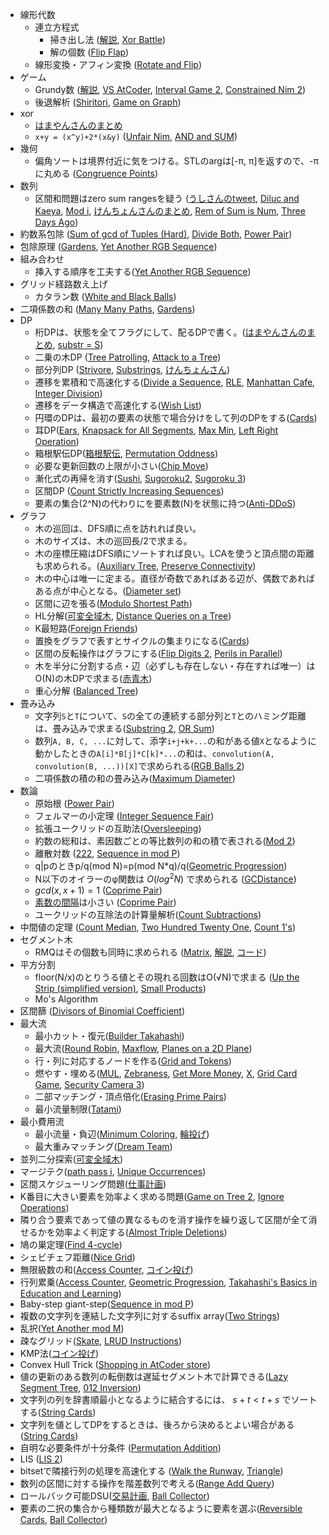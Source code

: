 * 線形代数
    * 連立方程式
        * 掃き出し法 ([解説](https://drken1215.hatenablog.com/entry/2019/03/20/202800), [Xor Battle](https://atcoder.jp/contests/agc045/tasks/agc045_a))
        * 解の個数 ([Flip Flap](https://atcoder.jp/contests/typical90/tasks/typical90_be))
    * 線形変換・アフィン変換 ([Rotate and Flip](https://atcoder.jp/contests/abc189/tasks/abc189_e))
* ゲーム
    * Grundy数 ([解説](https://www.creativ.xyz/grundy-number-1065/), [VS AtCoder](https://atcoder.jp/contests/typical90/tasks/typical90_ae), [Interval Game 2](https://atcoder.jp/contests/abc206/tasks/abc206_f), [Constrained Nim 2](https://atcoder.jp/contests/abc297/tasks/abc297_g))
    * 後退解析 ([Shiritori](https://atcoder.jp/contests/abc209/tasks/abc209_e), [Game on Graph](https://atcoder.jp/contests/abc261/tasks/abc261_h))
* xor
    * [はまやんさんのまとめ](https://blog.hamayanhamayan.com/entry/2017/05/20/145021)
    * `x+y = (x^y)+2*(x&y)` ([Unfair Nim](https://atcoder.jp/contests/abc172/tasks/abc172_f), [AND and SUM](https://atcoder.jp/contests/abc238/tasks/abc238_d))
* 幾何
    * 偏角ソートは境界付近に気をつける。STLのargは[-π, π]を返すので、-πに丸める ([Congruence Points](https://atcoder.jp/contests/abc207/tasks/abc207_d))
* 数列
    * 区間和問題はzero sum rangesを疑う ([うしさんのtweet](https://twitter.com/ei1333/status/1408791847426695174), [Diluc and Kaeya](https://codeforces.com/contest/1536/problem/C), [Mod i](https://atcoder.jp/contests/abc207/tasks/abc207_e), [けんちょんさんのまとめ](https://drken1215.hatenablog.com/archive/category/Zero-Sum%20Ranges), [Rem of Sum is Num](https://atcoder.jp/contests/abc146/tasks/abc146_e), [Three Days Ago](https://atcoder.jp/contests/abc295/tasks/abc295_d))
* 約数系包除 ([Sum of gcd of Tuples (Hard)](https://atcoder.jp/contests/abc162/tasks/abc162_e), [Divide Both](https://atcoder.jp/contests/abc206/tasks/abc206_e), [Power Pair](https://atcoder.jp/contests/abc212/tasks/abc212_g))
* 包除原理 ([Gardens](https://atcoder.jp/contests/abc235/tasks/abc235_g), [Yet Another RGB Sequence](https://atcoder.jp/contests/abc266/tasks/abc266_g))
* 組み合わせ
    * 挿入する順序を工夫する([Yet Another RGB Sequence](https://atcoder.jp/contests/abc266/tasks/abc266_g))
* グリッド経路数え上げ
    * カタラン数 ([White and Black Balls](https://atcoder.jp/contests/abc205/tasks/abc205_e))
* 二項係数の和 ([Many Many Paths](https://atcoder.jp/contests/abc154/tasks/abc154_f), [Gardens](https://atcoder.jp/contests/abc235/tasks/abc235_g))
* DP
    * 桁DPは、状態を全てフラグにして、配るDPで書く。([はまやんさんのまとめ](https://blog.hamayanhamayan.com/entry/2017/04/23/212728), [substr = S](https://atcoder.jp/contests/abc295/tasks/abc295_f))
    * 二乗の木DP ([Tree Patrolling](https://atcoder.jp/contests/abc207/tasks/abc207_f), [Attack to a Tree](https://atcoder.jp/contests/aising2019/tasks/aising2019_e))
    * 部分列DP ([Strivore](https://atcoder.jp/contests/abc171/tasks/abc171_f), [Substrings](https://atcoder.jp/contests/abc214/tasks/abc214_f), [けんちょんさん](https://qiita.com/drken/items/a207e5ae3ea2cf17f4bd))
    * 遷移を累積和で高速化する([Divide a Sequence](https://atcoder.jp/contests/abc234/tasks/abc234_g), [RLE](https://atcoder.jp/contests/abc249/tasks/abc249_e), [Manhattan Cafe](https://atcoder.jp/contests/abc265/tasks/abc265_f), [Integer Division](https://atcoder.jp/contests/abc288/tasks/abc288_f))
    * 遷移をデータ構造で高速化する([Wish List](https://atcoder.jp/contests/abc288/tasks/abc288_e))
    * 円環のDPは、最初の要素の状態で場合分けをして列のDPをする([Cards](https://atcoder.jp/contests/abc247/tasks/abc247_f))
    * 耳DP([Ears](https://atcoder.jp/contests/yahoo-procon2019-qual/tasks/yahoo_procon2019_qual_d), [Knapsack for All Segments](https://atcoder.jp/contests/abc159/tasks/abc159_f), [Max Min](https://atcoder.jp/contests/abc247/tasks/abc247_e), [Left Right Operation](https://atcoder.jp/contests/abc263/tasks/abc263_d))
    * 箱根駅伝DP([箱根駅伝](https://judge.u-aizu.ac.jp/onlinejudge/description.jsp?id=2439), [Permutation Oddness](https://atcoder.jp/contests/abc134/tasks/abc134_f))
    * 必要な更新回数の上限が小さい([Chip Move](https://codeforces.com/contest/1716/problem/D))
    * 漸化式の再帰を消す([Sushi](https://atcoder.jp/contests/dp/tasks/dp_j), [Sugoroku2](https://atcoder.jp/contests/abc189/tasks/abc189_f), [Sugoroku 3](https://atcoder.jp/contests/abc263/tasks/abc263_e))
    * 区間DP ([Count Strictly Increasing Sequences](https://atcoder.jp/contests/abc292/tasks/abc292_g))
    * 要素の集合(2^N)の代わりにを要素数(N)を状態に持つ([Anti-DDoS](https://atcoder.jp/contests/abc301/tasks/abc301_f))
* グラフ
    * 木の巡回は、DFS順に点を訪れれば良い。
    * 木のサイズは、木の巡回長/2で求まる。
    * 木の座標圧縮はDFS順にソートすれば良い。LCAを使うと頂点間の距離も求められる。([Auxiliary Tree](https://dic.kimiyuki.net/auxiliary-tree), [Preserve Connectivity](https://atcoder.jp/contests/typical90/tasks/typical90_ai))
    * 木の中心は唯一に定まる。直径が奇数であればある辺が、偶数であればある点が中心となる。([Diameter set](https://atcoder.jp/contests/abc221/tasks/abc221_f))
    * 区間に辺を張る([Modulo Shortest Path](https://atcoder.jp/contests/abc232/tasks/abc232_g))
    * HL分解([可変全域木](https://atcoder.jp/contests/past202004-open/tasks/past202004_o), [Distance Queries on a Tree](https://atcoder.jp/contests/abc294/tasks/abc294_g))
    * K最短路([Foreign Friends](https://atcoder.jp/contests/abc245/tasks/abc245_g))
    * 置換をグラフで表すとサイクルの集まりになる([Cards](https://atcoder.jp/contests/abc247/tasks/abc247_f))
    * 区間の反転操作はグラフにする([Flip Digits 2](https://atcoder.jp/contests/typical90/tasks/typical90_aw), [Perils in Parallel](https://atcoder.jp/contests/abc155/tasks/abc155_f))
    * 木を半分に分割する点・辺（必ずしも存在しない・存在すれば唯一）はO(N)の木DPで求まる([赤青木](https://products.sint.co.jp/hubfs/resource/topsic/pgb2020/3_4.pdf))
    * 重心分解 ([Balanced Tree](https://atcoder.jp/contests/abc291/tasks/abc291_h))
* 畳み込み
    * 文字列`S`と`T`について、`S`の全ての連続する部分列と`T`とのハミング距離は、畳み込みで求まる([Substring 2](https://atcoder.jp/contests/abc196/tasks/abc196_f), [OR Sum](https://atcoder.jp/contests/abc291/tasks/abc291_g))
    * 数列`A, B, C, ...`に対して、添字`i+j+k+...`の和がある値`X`となるように動かしたときの`A[i]*B[j]*C[k]*...`の和は、`convolution(A, convolution(B, ...))[X]`で求められる([RGB Balls 2](https://atcoder.jp/contests/typical90/tasks/typical90_bm))
    * 二項係数の積の和の畳み込み([Maximum Diameter](https://atcoder.jp/contests/abc290/tasks/abc290_f))
* 数論
    * 原始根 ([Power Pair](https://atcoder.jp/contests/abc212/tasks/abc212_g))
    * フェルマーの小定理 ([Integer Sequence Fair](https://atcoder.jp/contests/abc228/tasks/abc228_e))
    * 拡張ユークリッドの互助法([Oversleeping](https://atcoder.jp/contests/abc193/tasks/abc193_e))
    * 約数の総和は、素因数ごとの等比数列の和の積で表される([Mod 2](https://yukicoder.me/submissions/753097))
    * 離散対数 ([222](https://atcoder.jp/contests/abc222/tasks/abc222_g), [Sequence in mod P](https://atcoder.jp/contests/abc270/tasks/abc270_g))
    * q|pのときp/q(mod N)=p(mod N*q)/q([Geometric Progression](https://atcoder.jp/contests/abc293/tasks/abc293_e))
    * N以下のオイラーのφ関数は $O(log^2N)$ で求められる ([GCDistance](https://yukicoder.me/problems/no/2249))
    * $gcd(x, x+1) = 1$ ([Coprime Pair](https://atcoder.jp/contests/arc137/tasks/arc137_a))
    * [素数の間隔](https://ja.wikipedia.org/wiki/%E7%B4%A0%E6%95%B0%E3%81%AE%E9%96%93%E9%9A%94)は小さい ([Coprime Pair](https://atcoder.jp/contests/arc137/tasks/arc137_a))
    * ユークリッドの互除法の計算量解析([Count Subtractions](https://atcoder.jp/contests/abc297/tasks/abc297_d))
* 中間値の定理 ([Count Median](https://atcoder.jp/contests/abc169/tasks/abc169_e), [Two Hundred Twenty One](https://codeforces.com/contest/1562/problem/D1), [Count 1's](https://atcoder.jp/contests/arc137/tasks/arc137_b))
* セグメント木
    * RMQはその個数も同時に求められる ([Matrix](https://judge.u-aizu.ac.jp/onlinejudge/description.jsp?id=3035), [解説](http://web-ext.u-aizu.ac.jp/circles/acpc/commentary/RitsCamp2018Day2/J.pdf), [コード](https://github.com/beet-aizu/library/blob/master/test/aoj/3035.test.cpp))
* 平方分割
    * floor(N/x)のとりうる値とその現れる回数はO(√N)で求まる ([Up the Strip (simplified version)](https://codeforces.com/contest/1561/problem/D1), [Small Products](https://atcoder.jp/contests/abc132/tasks/abc132_f))
    * Mo's Algorithm
* 区間篩 ([Divisors of Binomial Coefficient](https://atcoder.jp/contests/abc227/tasks/abc227_g))
* 最大流
    * 最小カット・復元([Builder Takahashi](https://atcoder.jp/contests/abc239/tasks/abc239_g))
    * 最大流([Round Robin](https://atcoder.jp/contests/abc241/tasks/abc241_g), [Maxflow](https://atcoder.jp/contests/practice2/tasks/practice2_d), [Planes on a 2D Plane](https://atcoder.jp/contests/typical90/tasks/typical90_by))
    * 行・列に対応するノードを作る([Grid and Tokens](https://atcoder.jp/contests/abc205/tasks/abc205_f))
    * 燃やす・埋める([MUL](https://atcoder.jp/contests/arc085/tasks/arc085_c), [Zebraness](https://atcoder.jp/contests/abc193/tasks/abc193_f), [Get More Money](https://atcoder.jp/contests/typical90/tasks/typical90_an), [X](https://atcoder.jp/contests/abc225/tasks/abc225_g), [Grid Card Game](https://atcoder.jp/contests/abc259/tasks/abc259_g), [Security Camera 3](https://atcoder.jp/contests/abc274/tasks/abc274_g))
    * 二部マッチング・頂点倍化([Erasing Prime Pairs](https://atcoder.jp/contests/abc263/tasks/abc263_g))
    * 最小流量制限([Tatami](https://atcoder.jp/contests/abc285/tasks/abc285_g))
* 最小費用流
    * 最小流量・負辺([Minimum Coloring](https://atcoder.jp/contests/abc231/tasks/abc231_h), [輪投げ](https://atcoder.jp/contests/past202005-open/tasks/past202005_o))
    * 最大重みマッチング([Dream Team](https://atcoder.jp/contests/abc247/tasks/abc247_g))
* 並列二分探索([可変全域木](https://atcoder.jp/contests/past202004-open/tasks/past202004_o))
* マージテク([path pass i](https://atcoder.jp/contests/abc163/tasks/abc163_f), [Unique Occurrences](https://codeforces.com/contest/1681/problem/F))
* 区間スケジューリング問題([仕事計画](https://atcoder.jp/contests/arc032/tasks/arc032_3))
* K番目に大きい要素を効率よく求める問題([Game on Tree 2](https://atcoder.jp/contests/abc218/tasks/abc218_g), [Ignore Operations](https://atcoder.jp/contests/abc249/tasks/abc249_f))
* 隣り合う要素であって値の異なるものを消す操作を繰り返して区間が全て消せるかを効率よく判定する([Almost Triple Deletions](https://codeforces.com/contest/1699/problem/D))
* 鳩の巣定理([Find 4-cycle](https://atcoder.jp/contests/abc260/tasks/abc260_f))
* シェビチェフ距離([Nice Grid](https://atcoder.jp/contests/abc264/tasks/abc264_b))
* 無限級数の和([Access Counter](https://atcoder.jp/contests/abc271/tasks/abc271_g), [コイン投げ](https://products.sint.co.jp/hubfs/resource/topsic/pgb2021/3_4.pdf))
* 行列累乗([Access Counter](https://atcoder.jp/contests/abc271/tasks/abc271_g), [Geometric Progression](https://atcoder.jp/contests/abc293/tasks/abc293_e), [Takahashi's Basics in Education and Learning](https://atcoder.jp/contests/abc129/tasks/abc129_f))
* Baby-step giant-step([Sequence in mod P](https://atcoder.jp/contests/abc270/tasks/abc270_g))
* 複数の文字列を連結した文字列に対するsuffix array([Two Strings](https://atcoder.jp/contests/abc272/tasks/abc272_f))
* 乱択([Yet Another mod M](https://atcoder.jp/contests/abc272/tasks/abc272_g))
* 疎なグリッド([Skate](https://atcoder.jp/contests/abc241/tasks/abc241_f), [LRUD Instructions](https://atcoder.jp/contests/abc273/tasks/abc273_d))
* KMP法([コイン投げ](https://products.sint.co.jp/hubfs/resource/topsic/pgb2021/3_4.pdf))
* Convex Hull Trick ([Shopping in AtCoder store](https://atcoder.jp/contests/abc289/tasks/abc289_g))
* 値の更新のある数列の転倒数は遅延セグメント木で計算できる([Lazy Segment Tree](https://atcoder.jp/contests/practice2/tasks/practice2_l), [012 Inversion](https://atcoder.jp/contests/abc265/tasks/abc265_g))
* 文字列の列を辞書順最小となるように結合するには、 $s+t < t+s$ でソートする([String Cards](https://atcoder.jp/contests/abc225/tasks/abc225_f))
* 文字列を値としてDPをするときは、後ろから決めるとよい場合がある([String Cards](https://atcoder.jp/contests/abc225/tasks/abc225_f))
* 自明な必要条件が十分条件 ([Permutation Addition](https://atcoder.jp/contests/arc159/tasks/arc159_c))
* LIS ([LIS 2](https://atcoder.jp/contests/arc159/tasks/arc159_d))
* bitsetで隣接行列の処理を高速化する ([Walk the Runway](https://codeforces.com/contest/1826/problem/E), [Triangle](https://atcoder.jp/contests/abc258/tasks/abc258_g))
* 数列の区間に対する操作を階差数列で考える([Range Add Query](https://atcoder.jp/contests/abc288/tasks/abc288_d))
* ロールバック可能DSU([交易計画](https://atcoder.jp/contests/joi2022yo2/tasks/joi2022_yo2_e), [Ball Collector](https://atcoder.jp/contests/abc302/tasks/abc302_h))
* 要素の二択の集合から種類数が最大となるように要素を選ぶ([Reversible Cards](https://atcoder.jp/contests/arc111/tasks/arc111_b), [Ball Collector](https://atcoder.jp/contests/abc302/tasks/abc302_h))
